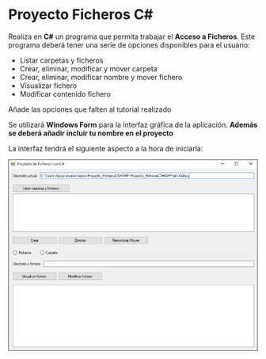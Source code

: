# Proyecto Ficheros C#
Realiza en **C#** un programa que permita trabajar el **Acceso a Ficheros**. Este programa deberá tener una serie de opciones disponibles para el usuario:

- Listar carpetas y ficheros
- Crear, eliminar, modificar y mover carpeta
- Crear, eliminar, modificar nombre y mover fichero
- Visualizar fichero
- Modificar contenido fichero

Añade las opciones que falten al tutorial realizado

Se utilizará **Windows Form** para la interfaz gráfica de la aplicación. **Además se deberá añadir incluir tu nombre en el proyecto**

La interfaz tendrá el siguiente aspecto a la hora de iniciarla:

![](https://github.com/Ayoamaro/Proyecto_FicherosCSHARP/blob/main/docs/images/interfaz1.png?raw=true)
